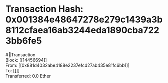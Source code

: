 
Transaction Hash: 0x001384e48647278e279c1439a3b8112cfaea16ab3244eda1890cba7223bb6fe5
====================================================================================
  
#💸Transaction  
Block: [[14456694]]  
From: [[0x881d4032abe4188e2237efcd27ab435e81fc6bb1]]  
To: [[]]  
Transferred: 0.0 Ether